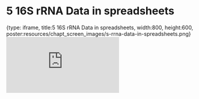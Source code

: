 # 5 16S rRNA Data in spreadsheets
 
{type: iframe, title:5 16S rRNA Data in spreadsheets, width:800, height:600, poster:resources/chapt_screen_images/s-rrna-data-in-spreadsheets.png}
![](https://sayumiyork.github.io/miniCURE-16S_Test/s-rrna-data-in-spreadsheets.html)
 

 
